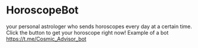 # HoroscopeBot
your personal astrologer who sends horoscopes every day at a certain time. Click the button to get your horoscope right now!
Example of a bot https://t.me/Cosmic_Advisor_bot 
